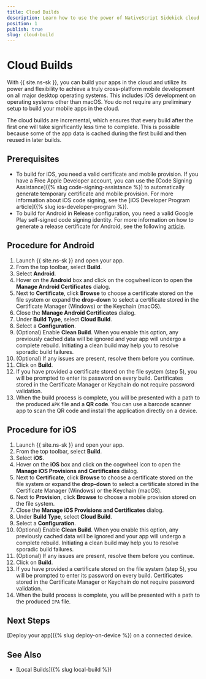 ```yaml
---
title: Cloud Builds
description: Learn how to use the power of NativeScript Sidekick cloud builds to avoid installing and managing SDKs locally for iOS and Android.
position: 1
publish: true
slug: cloud-build
---
```


# Cloud Builds

With {{ site.ns-sk }}, you can build your apps in the cloud and utilize its power and flexibility to achieve a truly cross-platform mobile development on all major desktop operating systems. This includes iOS development on operating systems other than macOS. You do not require any preliminary setup to build your mobile apps in the cloud.

The cloud builds are incremental, which ensures that every build after the first one will take significantly less time to complete. This is possible because some of the app data is cached during the first build and then reused in later builds. 

## Prerequisites

* To build for iOS, you need a valid certificate and mobile provision. If you have a Free Apple Developer account, you can use the [Code Signing Assistance]({% slug code-signing-assistance %}) to automatically generate temporary certificate and mobile provision. For more information about iOS code signing, see the [iOS Developer Program article]({% slug ios-developer-program %}).
* To build for Android in Release configuration, you need a valid Google Play self-signed code signing identity. For more information on how to generate a release certificate for Android, see the following [article](https://docs.nativescript.org/publishing/publishing-android-apps#certificates).

## Procedure for Android

1. Launch {{ site.ns-sk }} and open your app.
1. From the top toolbar, select **Build**.
1. Select **Android**.
1. Hover on the **Android** box and click on the cogwheel icon to open the **Manage Android Certificates** dialog. 
1. Next to **Certificate**, click **Browse** to choose a certificate stored on the file system or expand the **drop-down** to select a certificate stored in the Certificate Manager (Windows) or the Keychain (macOS).
1. Close the **Manage Android Certificates** dialog.
1. Under **Build Type**, select **Cloud Build**.
1. Select a **Configuration**.
1. (Optional) Enable **Clean Build**. When you enable this option, any previously cached data will be ignored and your app will undergo a complete rebuild. Initiating a clean build may help you to resolve sporadic build failures.
1. (Optional) If any issues are present, resolve them before you continue.
1. Click on **Build**.
1. If you have provided a certificate stored on the file system (step 5), you will be prompted to enter its password on every build. Certificates stored in the Certificate Manager or Keychain do not require password validation. 
1. When the build process is complete, you will be presented with a path to the produced `APK` file and a **QR code**. You can use a barcode scanner app to scan the QR code and install the application directly on a device. 

## Procedure for iOS

1. Launch {{ site.ns-sk }} and open your app.
1. From the top toolbar, select **Build**.
1. Select **iOS**.
1. Hover on the **iOS** box and click on the cogwheel icon to open the **Manage iOS Provisions and Certificates** dialog. 
1. Next to **Certificate**, click **Browse** to choose a certificate stored on the file system or expand the **drop-down** to select a certificate stored in the Certificate Manager (Windows) or the Keychain (macOS).
1. Next to **Provision**, click **Browse** to choose a mobile provision stored on the file system.
1. Close the **Manage iOS Provisions and Certificates** dialog.
1. Under **Build Type**, select **Cloud Build**.
1. Select a **Configuration**.
1. (Optional) Enable **Clean Build**. When you enable this option, any previously cached data will be ignored and your app will undergo a complete rebuild. Initiating a clean build may help you to resolve sporadic build failures.
1. (Optional) If any issues are present, resolve them before you continue.
1. Click on **Build**.
1. If you have provided a certificate stored on the file system (step 5), you will be prompted to enter its password on every build. Certificates stored in the Certificate Manager or Keychain do not require password validation. 
1. When the build process is complete, you will be presented with a path to the produced `IPA` file.

## Next Steps

[Deploy your app]({% slug deploy-on-device %}) on a connected device.

## See Also

* [Local Builds]({% slug local-build %})
